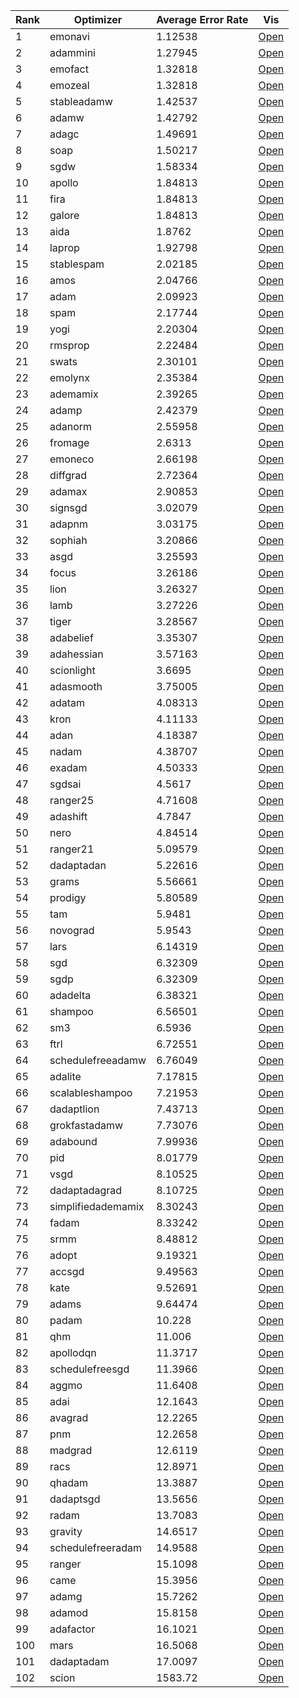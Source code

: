|   Rank | Optimizer          |   Average Error Rate | Vis                                                                                 |
|--------|--------------------|----------------------|-------------------------------------------------------------------------------------|
|      1 | emonavi            |              1.12538 | [Open](https://aidinhamedi.github.io/ML-Optimizer-Benchmark/vis/emonavi)            |
|      2 | adammini           |              1.27945 | [Open](https://aidinhamedi.github.io/ML-Optimizer-Benchmark/vis/adammini)           |
|      3 | emofact            |              1.32818 | [Open](https://aidinhamedi.github.io/ML-Optimizer-Benchmark/vis/emofact)            |
|      4 | emozeal            |              1.32818 | [Open](https://aidinhamedi.github.io/ML-Optimizer-Benchmark/vis/emozeal)            |
|      5 | stableadamw        |              1.42537 | [Open](https://aidinhamedi.github.io/ML-Optimizer-Benchmark/vis/stableadamw)        |
|      6 | adamw              |              1.42792 | [Open](https://aidinhamedi.github.io/ML-Optimizer-Benchmark/vis/adamw)              |
|      7 | adagc              |              1.49691 | [Open](https://aidinhamedi.github.io/ML-Optimizer-Benchmark/vis/adagc)              |
|      8 | soap               |              1.50217 | [Open](https://aidinhamedi.github.io/ML-Optimizer-Benchmark/vis/soap)               |
|      9 | sgdw               |              1.58334 | [Open](https://aidinhamedi.github.io/ML-Optimizer-Benchmark/vis/sgdw)               |
|     10 | apollo             |              1.84813 | [Open](https://aidinhamedi.github.io/ML-Optimizer-Benchmark/vis/apollo)             |
|     11 | fira               |              1.84813 | [Open](https://aidinhamedi.github.io/ML-Optimizer-Benchmark/vis/fira)               |
|     12 | galore             |              1.84813 | [Open](https://aidinhamedi.github.io/ML-Optimizer-Benchmark/vis/galore)             |
|     13 | aida               |              1.8762  | [Open](https://aidinhamedi.github.io/ML-Optimizer-Benchmark/vis/aida)               |
|     14 | laprop             |              1.92798 | [Open](https://aidinhamedi.github.io/ML-Optimizer-Benchmark/vis/laprop)             |
|     15 | stablespam         |              2.02185 | [Open](https://aidinhamedi.github.io/ML-Optimizer-Benchmark/vis/stablespam)         |
|     16 | amos               |              2.04766 | [Open](https://aidinhamedi.github.io/ML-Optimizer-Benchmark/vis/amos)               |
|     17 | adam               |              2.09923 | [Open](https://aidinhamedi.github.io/ML-Optimizer-Benchmark/vis/adam)               |
|     18 | spam               |              2.17744 | [Open](https://aidinhamedi.github.io/ML-Optimizer-Benchmark/vis/spam)               |
|     19 | yogi               |              2.20304 | [Open](https://aidinhamedi.github.io/ML-Optimizer-Benchmark/vis/yogi)               |
|     20 | rmsprop            |              2.22484 | [Open](https://aidinhamedi.github.io/ML-Optimizer-Benchmark/vis/rmsprop)            |
|     21 | swats              |              2.30101 | [Open](https://aidinhamedi.github.io/ML-Optimizer-Benchmark/vis/swats)              |
|     22 | emolynx            |              2.35384 | [Open](https://aidinhamedi.github.io/ML-Optimizer-Benchmark/vis/emolynx)            |
|     23 | ademamix           |              2.39265 | [Open](https://aidinhamedi.github.io/ML-Optimizer-Benchmark/vis/ademamix)           |
|     24 | adamp              |              2.42379 | [Open](https://aidinhamedi.github.io/ML-Optimizer-Benchmark/vis/adamp)              |
|     25 | adanorm            |              2.55958 | [Open](https://aidinhamedi.github.io/ML-Optimizer-Benchmark/vis/adanorm)            |
|     26 | fromage            |              2.6313  | [Open](https://aidinhamedi.github.io/ML-Optimizer-Benchmark/vis/fromage)            |
|     27 | emoneco            |              2.66198 | [Open](https://aidinhamedi.github.io/ML-Optimizer-Benchmark/vis/emoneco)            |
|     28 | diffgrad           |              2.72364 | [Open](https://aidinhamedi.github.io/ML-Optimizer-Benchmark/vis/diffgrad)           |
|     29 | adamax             |              2.90853 | [Open](https://aidinhamedi.github.io/ML-Optimizer-Benchmark/vis/adamax)             |
|     30 | signsgd            |              3.02079 | [Open](https://aidinhamedi.github.io/ML-Optimizer-Benchmark/vis/signsgd)            |
|     31 | adapnm             |              3.03175 | [Open](https://aidinhamedi.github.io/ML-Optimizer-Benchmark/vis/adapnm)             |
|     32 | sophiah            |              3.20866 | [Open](https://aidinhamedi.github.io/ML-Optimizer-Benchmark/vis/sophiah)            |
|     33 | asgd               |              3.25593 | [Open](https://aidinhamedi.github.io/ML-Optimizer-Benchmark/vis/asgd)               |
|     34 | focus              |              3.26186 | [Open](https://aidinhamedi.github.io/ML-Optimizer-Benchmark/vis/focus)              |
|     35 | lion               |              3.26327 | [Open](https://aidinhamedi.github.io/ML-Optimizer-Benchmark/vis/lion)               |
|     36 | lamb               |              3.27226 | [Open](https://aidinhamedi.github.io/ML-Optimizer-Benchmark/vis/lamb)               |
|     37 | tiger              |              3.28567 | [Open](https://aidinhamedi.github.io/ML-Optimizer-Benchmark/vis/tiger)              |
|     38 | adabelief          |              3.35307 | [Open](https://aidinhamedi.github.io/ML-Optimizer-Benchmark/vis/adabelief)          |
|     39 | adahessian         |              3.57163 | [Open](https://aidinhamedi.github.io/ML-Optimizer-Benchmark/vis/adahessian)         |
|     40 | scionlight         |              3.6695  | [Open](https://aidinhamedi.github.io/ML-Optimizer-Benchmark/vis/scionlight)         |
|     41 | adasmooth          |              3.75005 | [Open](https://aidinhamedi.github.io/ML-Optimizer-Benchmark/vis/adasmooth)          |
|     42 | adatam             |              4.08313 | [Open](https://aidinhamedi.github.io/ML-Optimizer-Benchmark/vis/adatam)             |
|     43 | kron               |              4.11133 | [Open](https://aidinhamedi.github.io/ML-Optimizer-Benchmark/vis/kron)               |
|     44 | adan               |              4.18387 | [Open](https://aidinhamedi.github.io/ML-Optimizer-Benchmark/vis/adan)               |
|     45 | nadam              |              4.38707 | [Open](https://aidinhamedi.github.io/ML-Optimizer-Benchmark/vis/nadam)              |
|     46 | exadam             |              4.50333 | [Open](https://aidinhamedi.github.io/ML-Optimizer-Benchmark/vis/exadam)             |
|     47 | sgdsai             |              4.5617  | [Open](https://aidinhamedi.github.io/ML-Optimizer-Benchmark/vis/sgdsai)             |
|     48 | ranger25           |              4.71608 | [Open](https://aidinhamedi.github.io/ML-Optimizer-Benchmark/vis/ranger25)           |
|     49 | adashift           |              4.7847  | [Open](https://aidinhamedi.github.io/ML-Optimizer-Benchmark/vis/adashift)           |
|     50 | nero               |              4.84514 | [Open](https://aidinhamedi.github.io/ML-Optimizer-Benchmark/vis/nero)               |
|     51 | ranger21           |              5.09579 | [Open](https://aidinhamedi.github.io/ML-Optimizer-Benchmark/vis/ranger21)           |
|     52 | dadaptadan         |              5.22616 | [Open](https://aidinhamedi.github.io/ML-Optimizer-Benchmark/vis/dadaptadan)         |
|     53 | grams              |              5.56661 | [Open](https://aidinhamedi.github.io/ML-Optimizer-Benchmark/vis/grams)              |
|     54 | prodigy            |              5.80589 | [Open](https://aidinhamedi.github.io/ML-Optimizer-Benchmark/vis/prodigy)            |
|     55 | tam                |              5.9481  | [Open](https://aidinhamedi.github.io/ML-Optimizer-Benchmark/vis/tam)                |
|     56 | novograd           |              5.9543  | [Open](https://aidinhamedi.github.io/ML-Optimizer-Benchmark/vis/novograd)           |
|     57 | lars               |              6.14319 | [Open](https://aidinhamedi.github.io/ML-Optimizer-Benchmark/vis/lars)               |
|     58 | sgd                |              6.32309 | [Open](https://aidinhamedi.github.io/ML-Optimizer-Benchmark/vis/sgd)                |
|     59 | sgdp               |              6.32309 | [Open](https://aidinhamedi.github.io/ML-Optimizer-Benchmark/vis/sgdp)               |
|     60 | adadelta           |              6.38321 | [Open](https://aidinhamedi.github.io/ML-Optimizer-Benchmark/vis/adadelta)           |
|     61 | shampoo            |              6.56501 | [Open](https://aidinhamedi.github.io/ML-Optimizer-Benchmark/vis/shampoo)            |
|     62 | sm3                |              6.5936  | [Open](https://aidinhamedi.github.io/ML-Optimizer-Benchmark/vis/sm3)                |
|     63 | ftrl               |              6.72551 | [Open](https://aidinhamedi.github.io/ML-Optimizer-Benchmark/vis/ftrl)               |
|     64 | schedulefreeadamw  |              6.76049 | [Open](https://aidinhamedi.github.io/ML-Optimizer-Benchmark/vis/schedulefreeadamw)  |
|     65 | adalite            |              7.17815 | [Open](https://aidinhamedi.github.io/ML-Optimizer-Benchmark/vis/adalite)            |
|     66 | scalableshampoo    |              7.21953 | [Open](https://aidinhamedi.github.io/ML-Optimizer-Benchmark/vis/scalableshampoo)    |
|     67 | dadaptlion         |              7.43713 | [Open](https://aidinhamedi.github.io/ML-Optimizer-Benchmark/vis/dadaptlion)         |
|     68 | grokfastadamw      |              7.73076 | [Open](https://aidinhamedi.github.io/ML-Optimizer-Benchmark/vis/grokfastadamw)      |
|     69 | adabound           |              7.99936 | [Open](https://aidinhamedi.github.io/ML-Optimizer-Benchmark/vis/adabound)           |
|     70 | pid                |              8.01779 | [Open](https://aidinhamedi.github.io/ML-Optimizer-Benchmark/vis/pid)                |
|     71 | vsgd               |              8.10525 | [Open](https://aidinhamedi.github.io/ML-Optimizer-Benchmark/vis/vsgd)               |
|     72 | dadaptadagrad      |              8.10725 | [Open](https://aidinhamedi.github.io/ML-Optimizer-Benchmark/vis/dadaptadagrad)      |
|     73 | simplifiedademamix |              8.30243 | [Open](https://aidinhamedi.github.io/ML-Optimizer-Benchmark/vis/simplifiedademamix) |
|     74 | fadam              |              8.33242 | [Open](https://aidinhamedi.github.io/ML-Optimizer-Benchmark/vis/fadam)              |
|     75 | srmm               |              8.48812 | [Open](https://aidinhamedi.github.io/ML-Optimizer-Benchmark/vis/srmm)               |
|     76 | adopt              |              9.19321 | [Open](https://aidinhamedi.github.io/ML-Optimizer-Benchmark/vis/adopt)              |
|     77 | accsgd             |              9.49563 | [Open](https://aidinhamedi.github.io/ML-Optimizer-Benchmark/vis/accsgd)             |
|     78 | kate               |              9.52691 | [Open](https://aidinhamedi.github.io/ML-Optimizer-Benchmark/vis/kate)               |
|     79 | adams              |              9.64474 | [Open](https://aidinhamedi.github.io/ML-Optimizer-Benchmark/vis/adams)              |
|     80 | padam              |             10.228   | [Open](https://aidinhamedi.github.io/ML-Optimizer-Benchmark/vis/padam)              |
|     81 | qhm                |             11.006   | [Open](https://aidinhamedi.github.io/ML-Optimizer-Benchmark/vis/qhm)                |
|     82 | apollodqn          |             11.3717  | [Open](https://aidinhamedi.github.io/ML-Optimizer-Benchmark/vis/apollodqn)          |
|     83 | schedulefreesgd    |             11.3966  | [Open](https://aidinhamedi.github.io/ML-Optimizer-Benchmark/vis/schedulefreesgd)    |
|     84 | aggmo              |             11.6408  | [Open](https://aidinhamedi.github.io/ML-Optimizer-Benchmark/vis/aggmo)              |
|     85 | adai               |             12.1643  | [Open](https://aidinhamedi.github.io/ML-Optimizer-Benchmark/vis/adai)               |
|     86 | avagrad            |             12.2265  | [Open](https://aidinhamedi.github.io/ML-Optimizer-Benchmark/vis/avagrad)            |
|     87 | pnm                |             12.2658  | [Open](https://aidinhamedi.github.io/ML-Optimizer-Benchmark/vis/pnm)                |
|     88 | madgrad            |             12.6119  | [Open](https://aidinhamedi.github.io/ML-Optimizer-Benchmark/vis/madgrad)            |
|     89 | racs               |             12.8971  | [Open](https://aidinhamedi.github.io/ML-Optimizer-Benchmark/vis/racs)               |
|     90 | qhadam             |             13.3887  | [Open](https://aidinhamedi.github.io/ML-Optimizer-Benchmark/vis/qhadam)             |
|     91 | dadaptsgd          |             13.5656  | [Open](https://aidinhamedi.github.io/ML-Optimizer-Benchmark/vis/dadaptsgd)          |
|     92 | radam              |             13.7083  | [Open](https://aidinhamedi.github.io/ML-Optimizer-Benchmark/vis/radam)              |
|     93 | gravity            |             14.6517  | [Open](https://aidinhamedi.github.io/ML-Optimizer-Benchmark/vis/gravity)            |
|     94 | schedulefreeradam  |             14.9588  | [Open](https://aidinhamedi.github.io/ML-Optimizer-Benchmark/vis/schedulefreeradam)  |
|     95 | ranger             |             15.1098  | [Open](https://aidinhamedi.github.io/ML-Optimizer-Benchmark/vis/ranger)             |
|     96 | came               |             15.3956  | [Open](https://aidinhamedi.github.io/ML-Optimizer-Benchmark/vis/came)               |
|     97 | adamg              |             15.7262  | [Open](https://aidinhamedi.github.io/ML-Optimizer-Benchmark/vis/adamg)              |
|     98 | adamod             |             15.8158  | [Open](https://aidinhamedi.github.io/ML-Optimizer-Benchmark/vis/adamod)             |
|     99 | adafactor          |             16.1021  | [Open](https://aidinhamedi.github.io/ML-Optimizer-Benchmark/vis/adafactor)          |
|    100 | mars               |             16.5068  | [Open](https://aidinhamedi.github.io/ML-Optimizer-Benchmark/vis/mars)               |
|    101 | dadaptadam         |             17.0097  | [Open](https://aidinhamedi.github.io/ML-Optimizer-Benchmark/vis/dadaptadam)         |
|    102 | scion              |           1583.72    | [Open](https://aidinhamedi.github.io/ML-Optimizer-Benchmark/vis/scion)              |
